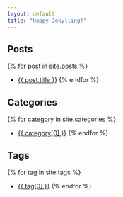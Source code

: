 ```yaml
---
layout: default
title: "Happy Jekylling!"
---
```

## Posts

{% for post in site.posts %}
  -  <a href="{{ post.url }}">{{ post.title }}</a>
{% endfor %}

## Categories

{% for category in site.categories %}
  - <a href="{{ 'categories' | relative_url }}/{{ category[0] | slugify }}">{{ category[0] }}</a>
{% endfor %}

## Tags

{% for tag in site.tags %}
  - <a href="{{ 'tags' | relative_url }}/{{ tag[0] | slugify }}">{{ tag[0] }}</a>
{% endfor %}

